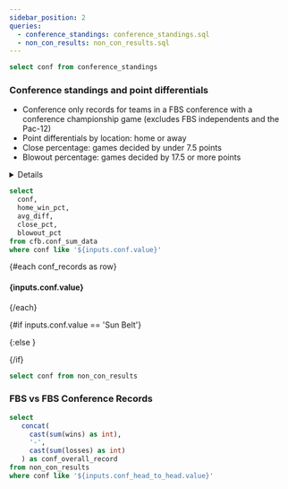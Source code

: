 ```yaml
---
sidebar_position: 2
queries:
  - conference_standings: conference_standings.sql
  - non_con_results: non_con_results.sql
---
```


```sql confs
select conf from conference_standings
```

### Conference standings and point differentials 

- Conference only records for teams in a FBS conference with a conference championship game (excludes FBS independents and the Pac-12)
- Point differentials by location: home or away
- Close percentage: games decided by under 7.5 points
- Blowout percentage: games decided by 17.5 or more points


<Details title="A note on neutral site conference games">

If there are neutral site conference games, the winner is listed as the home team and the loser is listed as the away team for the record and point differentials.

For example, Georgia Tech's win over Florida State in Ireland is counted as a home win and +3 in home point differential. 

In terms of the home win percentage for the entire conference, this neutral site game is filtered out of the percentages. 
</Details>


<Dropdown data={confs} name=conf value=conf title="Conference">
</Dropdown>


```sql conf_records
select
  conf,
  home_win_pct,
  avg_diff,
  close_pct,
  blowout_pct
from cfb.conf_sum_data
where conf like '${inputs.conf.value}'
```

{#each conf_records as row}

#### {inputs.conf.value}

<BigValue
  data={row}
  value=home_win_pct
  title="Home win %"
  fmt='pct1'
/>

<BigValue
  data={row}
  value=avg_diff
  title="Average differential"
  fmt='num1'
/>

<BigValue
  data={row}
  value=close_pct
  title="Close game %"
  fmt='pct1'
/>

<BigValue
  data={row}
  value=blowout_pct
  title="Blowout game %"
  fmt='pct1'
/>

{/each}

{#if inputs.conf.value == 'Sun Belt'}

<DataTable data={conference_standings} groupBy=division rows=all rowNumbers=true>
  <Column id=team title="Team"/>
  <Column id=conf_win title="W" colGroup="{inputs.conf.value}"/>
  <Column id=conf_loss title="L" colGroup="{inputs.conf.value}"/>
  <Column id=full_diff contentType=delta fmt=# title="+/-" colGroup="{inputs.conf.value}"/>
  <Column id=h_w title="W" colGroup="Home"/>
  <Column id=h_l title="L" colGroup="Home"/>
  <Column id=home_diff contentType=delta fmt=# title="+/-" colGroup="Home"/>
  <Column id=a_w title="W" colGroup="Away"/>
  <Column id=a_l title="L" colGroup="Away"/>
  <Column id=away_diff contentType=delta fmt=# title="+/-" colGroup="Away"/>
</DataTable>

{:else }

<DataTable data={conference_standings} rows=all rowNumbers=true>
  <Column id=team title="Team"/>
  <Column id=conf_win title="W" colGroup="{inputs.conf.value}"/>
  <Column id=conf_loss title="L" colGroup="{inputs.conf.value}"/>
  <Column id=full_diff contentType=delta fmt=# title="+/-" colGroup="{inputs.conf.value}"/>
  <Column id=h_w title="W" colGroup="Home"/>
  <Column id=h_l title="L" colGroup="Home"/>
  <Column id=home_diff contentType=delta fmt=# title="+/-" colGroup="Home"/>
  <Column id=a_w title="W" colGroup="Away"/>
  <Column id=a_l title="L" colGroup="Away"/>
  <Column id=away_diff contentType=delta fmt=# title="+/-" colGroup="Away"/>
</DataTable>
{/if}



```sql conf_head_to_head
select conf from non_con_results
```


### FBS vs FBS Conference Records

<Dropdown data={conf_head_to_head} name=conf_head_to_head value=conf title="Conference">
</Dropdown>

```sql conf_summaries
select
   concat(
     cast(sum(wins) as int),
     '-',
     cast(sum(losses) as int)
   ) as conf_overall_record
from non_con_results
where conf like '${inputs.conf_head_to_head.value}'
```

<BigValue
  data={conf_summaries}
  value=conf_overall_record
  title="{inputs.conf_head_to_head.value}'s record against other FBS conferences:"
  fmt='0'
/>

<DataTable data={non_con_results} rows=all totalRow=true rowNumbers=true>
  <Column id=opp_conf title="Opponent Conference" />
  <Column id=wins title="W"/>
  <Column id=losses title="L"/>
  <Column id=result title="Record"/>
</DataTable>
